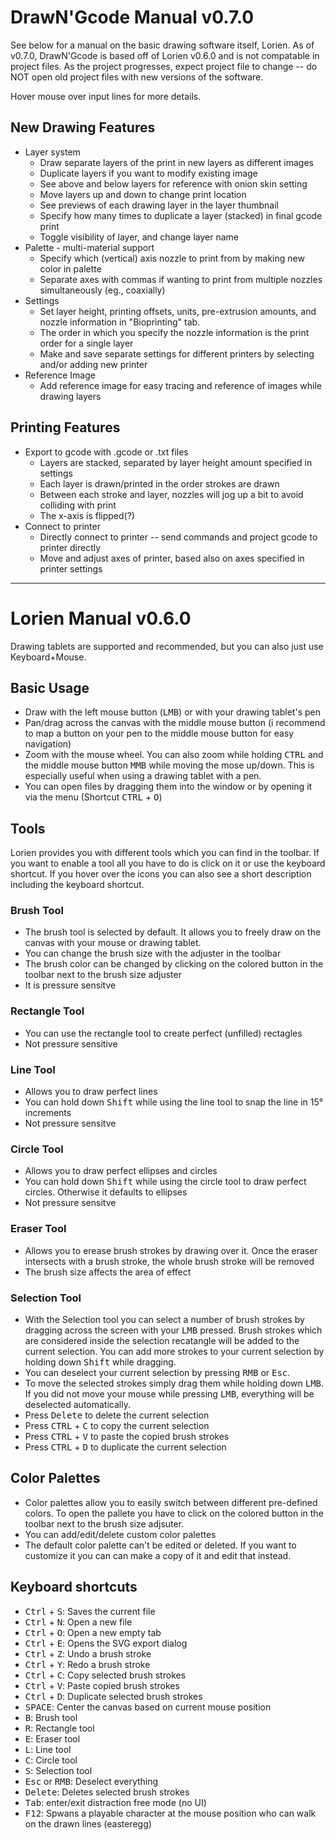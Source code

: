 # DrawN'Gcode Manual v0.7.0
See below for a manual on the basic drawing software itself, Lorien. As of v0.7.0, DrawN'Gcode is based off of Lorien v0.6.0 and is not compatable in project files. As the project progresses, expect project file to change -- do NOT open old project files with new versions of the software.

Hover mouse over input lines for more details.

## New Drawing Features
- Layer system
    - Draw separate layers of the print in new layers as different images
    - Duplicate layers if you want to modify existing image
    - See above and below layers for reference with onion skin setting
    - Move layers up and down to change print location
    - See previews of each drawing layer in the layer thumbnail
    - Specify how many times to duplicate a layer (stacked) in final gcode print
    - Toggle visibility of layer, and change layer name
- Palette - multi-material support
    - Specify which (vertical) axis nozzle to print from by making new color in palette
    - Separate axes with commas if wanting to print from multiple nozzles simultaneously (eg., coaxially)
- Settings
    - Set layer height, printing offsets, units, pre-extrusion amounts, and nozzle information in "Bioprinting" tab.
    - The order in which you specify the nozzle information is the print order for a single layer
    - Make and save separate settings for different printers by selecting and/or adding new printer
- Reference Image
    - Add reference image for easy tracing and reference of images while drawing layers

## Printing Features
- Export to gcode with .gcode or .txt files
    - Layers are stacked, separated by layer height amount specified in settings
    - Each layer is drawn/printed in the order strokes are drawn 
    - Between each stroke and layer, nozzles will jog up a bit to avoid colliding with print
    - The x-axis is flipped(?)
- Connect to printer
    - Directly connect to printer -- send commands and project gcode to printer directly
    - Move and adjust axes of printer, based also on axes specified in printer settings

---

# Lorien Manual v0.6.0

Drawing tablets are supported and recommended, but you can also just use Keyboard+Mouse. 

## Basic Usage
- Draw with the left mouse button (<kbd>LMB</kbd>) or with your drawing tablet's pen
- Pan/drag across the canvas with the middle mouse button (i recommend to map a button on your pen to the middle mouse button for easy navigation)
- Zoom with the mouse wheel. You can also zoom while holding <kbd>CTRL</kbd> and the middle mouse button <kbd>MMB</kbd> while moving the mose up/down. This is especially useful when using a drawing tablet with a pen.
- You can open files by dragging them into the window or by opening it via the menu (Shortcut <kbd>CTRL</kbd> + <kbd>O</kbd>)

## Tools
Lorien provides you with different tools which you can find in the toolbar. If you want to enable a tool all you have to do is click on it or use the keyboard shortcut. If you hover over the icons you can also see a short description including the keyboard shortcut.

### Brush Tool
- The brush tool is selected by default. It allows you to freely draw on the canvas with your mouse or drawing tablet. 
- You can change the brush size with the adjuster in the toolbar
- The brush color can be changed by clicking on the colored button in the toolbar next to the brush size adjuster 
- It is pressure sensitve

### Rectangle Tool
- You can use the rectangle tool to create perfect (unfilled) rectagles
- Not pressure sensitive 

### Line Tool
- Allows you to draw perfect lines
- You can hold down <kbd>Shift</kbd> while using the line tool to snap the line in 15° increments 
- Not pressure sensitve

### Circle Tool
- Allows you to draw perfect ellipses and circles
- You can hold down <kbd>Shift</kbd> while using the circle tool to draw perfect circles. Otherwise it defaults to ellipses
- Not pressure sensitve

### Eraser Tool
- Allows you to erease brush strokes by drawing over it. Once the eraser intersects with a brush stroke, the whole brush stroke will be removed
- The brush size affects the area of effect

### Selection Tool
- With the Selection tool you can select a number of brush strokes by dragging across the screen with your <kbd>LMB</kbd> pressed. Brush strokes which are considered inside the selection recatangle will be added to the current selection. You can add more strokes to your current selection by holding down <kbd>Shift</kbd> while dragging.
- You can deselect your current selection by pressing <kbd>RMB</kbd> or <kbd>Esc</kbd>.
- To move the selected strokes simply drag them while holding down <kbd>LMB</kbd>. If you did not move your mouse while pressing <kbd>LMB</kbd>, everything will be deselected automatically.
- Press <kbd>Delete</kbd> to delete the current selection
- Press <kbd>CTRL</kbd> + <kbd>C</kbd> to copy the current selection
- Press <kbd>CTRL</kbd> + <kbd>V</kbd> to paste the copied brush strokes
- Press <kbd>CTRL</kbd> + <kbd>D</kbd> to duplicate the current selection

## Color Palettes
- Color palettes allow you to easily switch between different pre-defined colors. To open the pallete you have to click on the colored button in the toolbar next to the brush size adjsuter.
- You can add/edit/delete custom color palettes
- The default color palette can't be edited or deleted. If you want to customize it you can can make a copy of it and edit that instead.

## Keyboard shortcuts
- <kbd>Ctrl</kbd> + <kbd>S</kbd>: Saves the current file
- <kbd>Ctrl</kbd> + <kbd>N</kbd>: Open a new file
- <kbd>Ctrl</kbd> + <kbd>O</kbd>: Open a new empty tab
- <kbd>Ctrl</kbd> + <kbd>E</kbd>: Opens the SVG export dialog
- <kbd>Ctrl</kbd> + <kbd>Z</kbd>: Undo a brush stroke
- <kbd>Ctrl</kbd> + <kbd>Y</kbd>: Redo a brush stroke
- <kbd>Ctrl</kbd> + <kbd>C</kbd>: Copy selected brush strokes
- <kbd>Ctrl</kbd> + <kbd>V</kbd>: Paste copied brush strokes
- <kbd>Ctrl</kbd> + <kbd>D</kbd>: Duplicate selected brush strokes
- <kbd>SPACE</kbd>: Center the canvas based on current mouse position
- <kbd>B</kbd>: Brush tool
- <kbd>R</kbd>: Rectangle tool
- <kbd>E</kbd>: Eraser tool
- <kbd>L</kbd>: Line tool
- <kbd>C</kbd>: Circle tool
- <kbd>S</kbd>: Selection tool
- <kbd>Esc</kbd> or <kbd>RMB</kbd>: Deselect everything
- <kbd>Delete</kbd>: Deletes selected brush strokes
- <kbd>Tab</kbd>: enter/exit distraction free mode (no UI)
- <kbd>F12</kbd>: Spwans a playable character at the mouse position who can walk on the drawn lines (easteregg)
